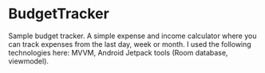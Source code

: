 # BudgetTracker
Sample budget tracker. A simple expense and income calculator where you can track expenses from the last day, week or month. 
I used the following technologies here: MVVM, Android Jetpack tools (Room database, viewmodel). 
